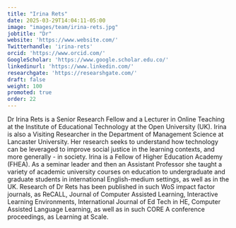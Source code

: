 ```yaml
---
title: "Irina Rets"
date: 2025-03-29T14:04:11-05:00
image: "images/team/irina-rets.jpg"
jobtitle: "Dr"
website: 'https://www.website.com/'
Twitterhandle: 'irina-rets'
orcid: 'https://www.orcid.com/'
GoogleScholar: 'https://www.google.scholar.edu.co/'
linkedinurl: 'https://www.linkedin.com/'
researchgate: 'https://researshgate.com/'
draft: false
weight: 100
promoted: true
order: 22
---
```

Dr Irina Rets is a Senior Research Fellow and a Lecturer in Online Teaching at the Institute of Educational Technology at the Open University (UK). Irina is also a Visiting Researcher in the Department of Management Science at Lancaster University. Her research seeks to understand how technology can be leveraged to improve social justice in the learning contexts, and more generally - in society. Irina is a Fellow of Higher Education Academy (FHEA). As a seminar leader and then an Assistant Professor she taught a variety of academic university courses on education to undergraduate and graduate students in international English-medium settings, as well as in the UK. Research of Dr Rets has been published in such WoS impact factor journals, as ReCALL, Journal of Computer Assisted Learning, Interactive Learning Environments, International Journal of Ed Tech in HE, Computer Assisted Language Learning, as well as in such CORE A conference proceedings, as Learning at Scale.